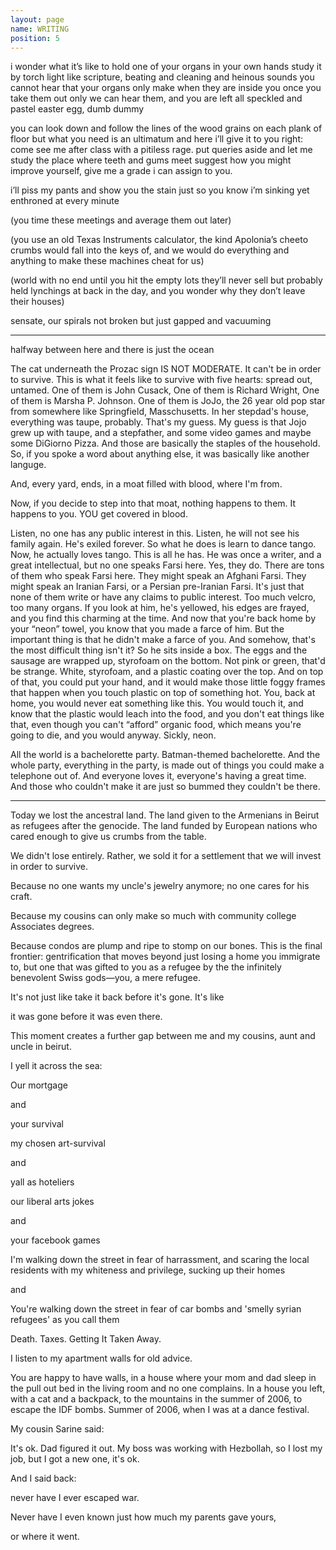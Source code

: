 ```yaml
---
layout: page
name: WRITING
position: 5
---
```


i wonder what it’s like to hold one of your organs in your own hands 
study it by torch light
like scripture, beating and cleaning and heinous
sounds you cannot hear that your organs only make when they are inside you
once you take them out only we can hear them, and you are left all speckled and pastel
easter egg, dumb dummy

you can look down and follow the lines of the wood grains on each plank of floor
but what you need is an ultimatum and here i’ll give it to you right: 
come see me after class with a pitiless rage.
put queries aside and let me study the place where teeth and gums meet
suggest how you might improve yourself, give me a grade i can assign to you.

i’ll piss my pants and show you the stain just so you know i’m sinking yet enthroned at every minute

(you time these meetings and average them out later) 

(you use an old Texas Instruments calculator, the kind Apolonia’s cheeto crumbs would fall into the keys of, and we would do everything and anything to make these machines cheat for us) 

(world with no end until you hit the empty lots they’ll never sell but probably held lynchings at back in the day, and you wonder why they don’t leave their houses)

sensate, our spirals not broken but just gapped and vacuuming

-----

halfway between here and there is just the ocean

The cat underneath the Prozac sign IS NOT MODERATE. It can't be in order to survive. 
This is what it feels like to survive with five hearts: spread out, untamed.
One of them is John Cusack,
One of them is Richard Wright,
One of them is Marsha P. Johnson.
One of them is JoJo, the 26 year old pop star from somewhere like Springfield, Masschusetts. 
In her stepdad's house, everything was taupe, probably. That's my guess. My guess is that Jojo grew up with taupe, 
and a stepfather, and some video games and maybe some DiGiorno Pizza. And those are basically the staples of the household. 
So, if you spoke a word about anything else, it was basically like another languge.

And, every yard, ends,
in a moat filled with blood,
where I'm from.

Now, if you decide to step into that moat, nothing happens to them. It happens to you.
YOU get covered in blood.

Listen, no one has any public interest in this.
Listen, he will not see his family again. He's exiled forever. So what he does is learn to dance tango. 
Now, he actually loves tango. This is all he has. He was once a writer, and a great intellectual, but no one speaks Farsi here.
Yes, they do. There are tons of them who speak Farsi here. They might speak an Afghani Farsi. 
They might speak an Iranian Farsi, or a Persian pre-Iranian Farsi. 
It's just that none of them write or have any claims to public interest. Too much velcro, too many organs.
If you look at him, he's yellowed, his edges are frayed, and you find this charming at the time.
And now that you're back home by your “neon” towel, you know that you made a farce of him. 
But the important thing is that he didn't make a farce of you. And somehow, that's the most difficult thing isn't it? So he sits inside a box. The eggs and the sausage are wrapped up, styrofoam on the bottom. Not pink or green, that'd be strange. White, styrofoam, and a plastic coating over the top. And on top of that, you could put your hand, and it would make those little foggy frames that happen when you touch plastic on top of something hot. You, back at home, you would never eat something like this. You would touch it, and know that the plastic would leach into the food, and you don't eat things like that, even though you can't “afford” organic food, which means you're going to die, and you would anyway. Sickly, neon.

All the world is a bachelorette party. Batman-themed bachelorette. And the whole party, everything in the party, 
is made out of things you could make a telephone out of. And everyone loves it, everyone's having a great time. 
And those who couldn't make it are just so bummed they couldn't be there.

-----

Today we lost the ancestral land. The land given to the Armenians in Beirut as refugees after the genocide. The land funded by European nations who cared enough to give us crumbs from the table.


We didn't lose entirely. Rather, we sold it for a settlement that we will invest in order to survive.


Because no one wants my uncle's jewelry anymore; no one cares for his craft.


Because my cousins can only make so much with community college Associates degrees.


Because condos are plump and ripe to stomp on our bones. This is the final frontier: gentrification that moves beyond just losing a home you immigrate to, but one that was gifted to you as a refugee by the the infinitely benevolent Swiss gods—you, a mere refugee.


It's not just like take it back before it's gone. It's like

it was gone before it was even there.


This moment creates a further gap between me and my cousins, aunt and uncle in beirut.


I yell it across the sea:


Our mortgage

and

your survival


my chosen art-survival

and

yall as hoteliers


our liberal arts jokes

and

your facebook games


I'm walking down the street in fear of harrassment, and scaring the local residents with my whiteness and privilege, sucking up their homes

and

You're walking down the street in fear of car bombs and 'smelly syrian refugees' as you call them


Death. Taxes. Getting It Taken Away.


I listen to my apartment walls for old advice.

You are happy to have walls, in a house where your mom and dad sleep in the pull out bed in the living room and no one complains. In a house you left, with a cat and a backpack, to the mountains in the summer of 2006, to escape the IDF bombs. Summer of 2006, when I was at a dance festival.


My cousin Sarine said:

It's ok. Dad figured it out. My boss was working with Hezbollah, so I lost my job, but I got a new one, it's ok.


And I said back:

never have I ever escaped war.

Never have I even known just how much my parents gave yours,

or where it went.

